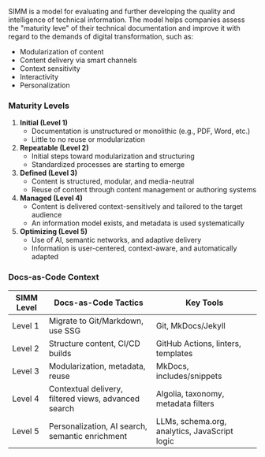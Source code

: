 
SIMM is a model for evaluating and further developing the quality and intelligence of technical information. The model helps companies assess the "maturity leve" of their technical documentation and improve it with regard to the demands of digital transformation, such as:

- Modularization of content
- Content delivery via smart channels
- Context sensitivity
- Interactivity
- Personalization

### Maturity Levels

1. **Initial (Level 1)**
    - Documentation is unstructured or monolithic (e.g., PDF, Word, etc.)
    - Little to no reuse or modularization
2. **Repeatable (Level 2)**
    - Initial steps toward modularization and structuring
    - Standardized processes are starting to emerge
3. **Defined (Level 3)**
    - Content is structured, modular, and media-neutral
    - Reuse of content through content management or authoring systems
4. **Managed (Level 4)**
    - Content is delivered context-sensitively and tailored to the target audience
    - An information model exists, and metadata is used systematically
5. **Optimizing (Level 5)**
    - Use of AI, semantic networks, and adaptive delivery
    - Information is user-centered, context-aware, and automatically adapted

### Docs-as-Code Context

|SIMM Level|Docs-as-Code Tactics|Key Tools|
|---|---|---|
|Level 1|Migrate to Git/Markdown, use SSG|Git, MkDocs/Jekyll|
|Level 2|Structure content, CI/CD builds|GitHub Actions, linters, templates|
|Level 3|Modularization, metadata, reuse|MkDocs, includes/snippets|
|Level 4|Contextual delivery, filtered views, advanced search|Algolia, taxonomy, metadata filters|
|Level 5|Personalization, AI search, semantic enrichment|LLMs, schema.org, analytics, JavaScript logic|